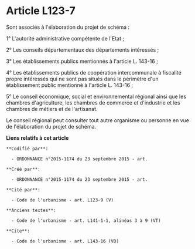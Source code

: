 # Article L123-7

Sont associés à l'élaboration du projet de schéma : 

1° L'autorité administrative compétente de l'Etat ; 

2° Les conseils départementaux des départements intéressés ; 

3° Les établissements publics mentionnés à l'article L. 143-16 ; 

4° Les établissements publics de coopération intercommunale à fiscalité propre intéressés qui ne sont pas situés dans le
périmètre d'un établissement public mentionné à l'article L. 143-16 ; 

5° Le conseil économique, social et environnemental régional ainsi que les chambres d'agriculture, les chambres de commerce
et d'industrie et les chambres de métiers et de l'artisanat. 

Le conseil régional peut consulter tout autre organisme ou personne en vue de l'élaboration du projet de schéma.

**Liens relatifs à cet article**

	**Codifié par**:

	  - ORDONNANCE n°2015-1174 du 23 septembre 2015 - art.

	**Créé par**:

	  - ORDONNANCE n°2015-1174 du 23 septembre 2015 - art.

	**Cité par**:

	  - Code de l'urbanisme - art. L123-9 (V)

	**Anciens textes**:

	  - Code de l'urbanisme - art. L141-1-1, alinéas 3 à 9 (VT)

	**Cite**:

	  - Code de l'urbanisme - art. L143-16 (VD)
